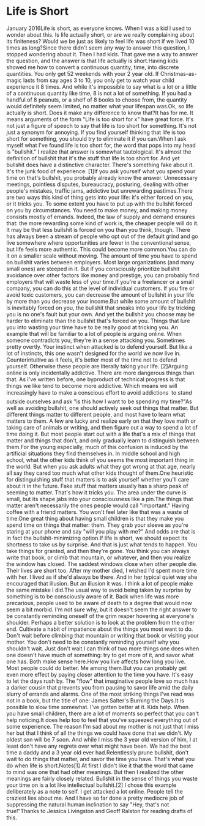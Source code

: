 # Life is Short

January 2016Life is short, as everyone knows. When I was a kid I used to wonder
about this. Is life actually short, or are we really complaining
about its finiteness?  Would we be just as likely to feel life was
short if we lived 10 times as long?Since there didn't seem any way to answer this question, I stopped
wondering about it.  Then I had kids.  That gave me a way to answer
the question, and the answer is that life actually is short.Having kids showed me how to convert a continuous quantity, time,
into discrete quantities. You only get 52 weekends with your 2 year
old.  If Christmas-as-magic lasts from say ages 3 to 10, you only
get to watch your child experience it 8 times.  And while it's
impossible to say what is a lot or a little of a continuous quantity
like time, 8 is not a lot of something.  If you had a handful of 8
peanuts, or a shelf of 8 books to choose from, the quantity would
definitely seem limited, no matter what your lifespan was.Ok, so life actually is short.  Does it make any difference to know
that?It has for me.  It means arguments of the form "Life is too short
for x" have great force.  It's not just a figure of speech to say
that life is too short for something.  It's not just a synonym for
annoying.  If you find yourself thinking that life is too short for
something, you should try to eliminate it if you can.When I ask myself what I've found life is too short for, the word
that pops into my head is "bullshit." I realize that answer is
somewhat tautological.  It's almost the definition of bullshit that
it's the stuff that life is too short for.  And yet bullshit does
have a distinctive character.  There's something fake about it.
It's the junk food of experience.
[1]If you ask yourself what you spend your time on that's bullshit,
you probably already know the answer.  Unnecessary meetings, pointless
disputes, bureaucracy, posturing, dealing with other people's
mistakes, traffic jams, addictive but unrewarding pastimes.There are two ways this kind of thing gets into your life: it's
either forced on you, or it tricks you.  To some extent you have to
put up with the bullshit forced on you by circumstances.  You need
to make money, and making money consists mostly of errands.  Indeed,
the law of supply and demand ensures that: the more rewarding some
kind of work is, the cheaper people will do it.  It may be that
less bullshit is forced on you than you think, though.  There has
always been a stream of people who opt out of the default grind and
go live somewhere where opportunities are fewer in the conventional
sense, but life feels more authentic.  This could become more common.You can do it on a smaller scale without moving.  The amount of
time you have to spend on bullshit varies between employers.  Most
large organizations (and many small ones) are steeped in it.  But
if you consciously prioritize bullshit avoidance over other factors
like money and prestige, you can probably find employers that will
waste less of your time.If you're a freelancer or a small company, you can do this at the
level of individual customers.  If you fire or avoid toxic customers,
you can decrease the amount of bullshit in your life by more than
you decrease your income.But while some amount of bullshit is inevitably forced on you, the
bullshit that sneaks into your life by tricking you is no one's
fault but your own.  And yet the bullshit you choose may be harder
to eliminate than the bullshit that's forced on you.  Things that
lure you into wasting your time have to be really good at
tricking you.  An example that will be familiar to a lot of people
is arguing online.  When someone
contradicts you, they're in a sense attacking you. Sometimes pretty
overtly.  Your instinct when attacked is to defend yourself.  But
like a lot of instincts, this one wasn't designed for the world we
now live in.  Counterintuitive as it feels, it's better most of
the time not to defend yourself.  Otherwise these people are literally
taking your life.
[2]Arguing online is only incidentally addictive. There are more
dangerous things than that. As I've written before, one byproduct
of technical progress is that things we like tend to become more
addictive.  Which means we will increasingly have to make a conscious
effort to avoid addictions  to stand outside ourselves and ask "is
this how I want to be spending my time?"As well as avoiding bullshit, one should actively seek out things
that matter.  But different things matter to different people, and
most have to learn what matters to them.  A few are lucky and realize
early on that they love math or taking care of animals or writing,
and then figure out a way to spend a lot of time doing it.  But
most people start out with a life that's a mix of things that
matter and things that don't, and only gradually learn to distinguish
between them.For the young especially, much of this confusion is induced by the
artificial situations they find themselves in. In middle school and
high school, what the other kids think of you seems the most important
thing in the world.  But when you ask adults what they got wrong
at that age, nearly all say they cared too much what other kids
thought of them.One heuristic for distinguishing stuff that matters is to ask
yourself whether you'll care about it in the future.  Fake stuff
that matters usually has a sharp peak of seeming to matter.  That's
how it tricks you.  The area under the curve is small, but its shape
jabs into your consciousness like a pin.The things that matter aren't necessarily the ones people would
call "important."  Having coffee with a friend matters.  You won't
feel later like that was a waste of time.One great thing about having small children is that they make you
spend time on things that matter: them. They grab your sleeve as
you're staring at your phone and say "will you play with me?" And
odds are that is in fact the bullshit-minimizing option.If life is short, we should expect its shortness to take us by
surprise. And that is just what tends to happen.  You take things
for granted, and then they're gone.  You think you can always write
that book, or climb that mountain, or whatever, and then you realize
the window has closed.  The saddest windows close when other people
die. Their lives are short too.  After my mother died, I wished I'd
spent more time with her.  I lived as if she'd always be there.
And in her typical quiet way she encouraged that illusion.  But an
illusion it was. I think a lot of people make the same mistake I
did.The usual way to avoid being taken by surprise by something is to
be consciously aware of it.  Back when life was more precarious,
people used to be aware of death to a degree that would now seem a
bit morbid.  I'm not sure why, but it doesn't seem the right answer
to be constantly reminding oneself of the grim reaper hovering at
everyone's shoulder.  Perhaps a better solution is to look at the
problem from the other end. Cultivate a habit of impatience about
the things you most want to do. Don't wait before climbing that
mountain or writing that book or visiting your mother.  You don't
need to be constantly reminding yourself why you shouldn't wait.
Just don't wait.I can think of two more things one does when one doesn't have much
of something: try to get more of it, and savor what one has.  Both
make sense here.How you live affects how long you live.  Most people could do better.
Me among them.But you can probably get even more effect by paying closer attention
to the time you have.  It's easy to let the days rush by.  The
"flow" that imaginative people love so much has a darker cousin
that prevents you from pausing to savor life amid the daily slurry
of errands and alarms.  One of the most striking things I've read
was not in a book, but the title of one: James Salter's Burning
the Days.It is possible to slow time somewhat. I've gotten better at it.
Kids help.  When you have small children, there are a lot of moments
so perfect that you can't help noticing.It does help too to feel that you've squeezed everything out of
some experience.  The reason I'm sad about my mother is not just
that I miss her but that I think of all the things we could have
done that we didn't.  My oldest son will be 7 soon.  And while I
miss the 3 year old version of him, I at least don't have any regrets
over what might have been.  We had the best time a daddy and a 3
year old ever had.Relentlessly prune bullshit, don't wait to do things that matter,
and savor the time you have.  That's what you do when life is short.Notes[1]
At first I didn't like it that the word that came to mind was
one that had other meanings.  But then I realized the other meanings
are fairly closely related.  Bullshit in the sense of things you
waste your time on is a lot like intellectual bullshit.[2]
I chose this example deliberately as a note to self.  I get
attacked a lot online.  People tell the craziest lies about me.
And I have so far done a pretty mediocre job of suppressing the
natural human inclination to say "Hey, that's not true!"Thanks to Jessica Livingston and Geoff Ralston for reading drafts
of this.